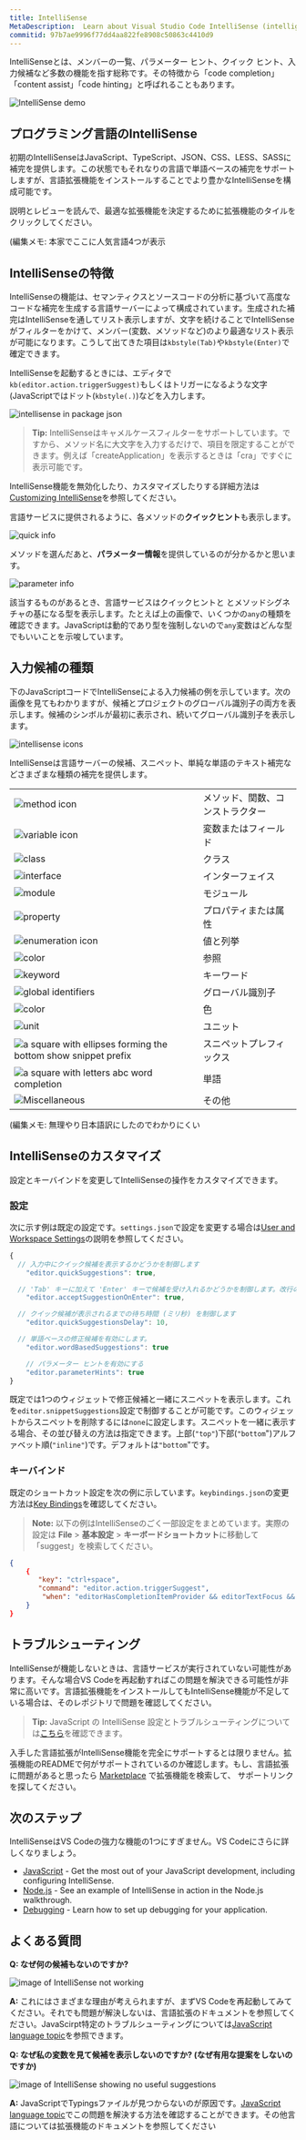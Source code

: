 ```yaml
---
title: IntelliSense
MetaDescription:  Learn about Visual Studio Code IntelliSense (intelligent code completion).
commitid: 97b7ae9996f77dd4aa822fe8908c50863c4410d9
---
```


IntelliSenseとは、メンバーの一覧、パラメーター ヒント、クイック ヒント、入力候補など多数の機能を指す総称です。その特徴から「code completion」「content assist」「code hinting」と呼ばれることもあります。

![IntelliSense demo](images/intellisense/intellisense.gif)

## プログラミング言語のIntelliSense

初期のIntelliSenseはJavaScript、TypeScript、JSON、CSS、LESS、SASSに補完を提供します。この状態でもそれなりの言語で単語ベースの補完をサポートしますが、言語拡張機能をインストールすることでより豊かなIntelliSenseを構成可能です。

説明とレビューを読んで、最適な拡張機能を決定するために拡張機能のタイルをクリックしてください。

(編集メモ: 本家でここに人気言語4つが表示

## IntelliSenseの特徴

IntelliSenseの機能は、セマンティクスとソースコードの分析に基づいて高度なコードな補完を生成する言語サーバーによって構成されています。生成された補完はIntelliSenseを通してリスト表示しますが、文字を続けることでIntelliSenseがフィルターをかけて、メンバー(変数、メソッドなど)のより最適なリスト表示が可能になります。こうして出てきた項目は`kbstyle(Tab)`や`kbstyle(Enter)`で確定できます。

IntelliSenseを起動するときには、エディタで`kb(editor.action.triggerSuggest)`もしくはトリガーになるような文字(JavaScriptではドット(`kbstyle(.)`)などを入力します。

![intellisense in package json](images/intellisense/intellisense_packagejson.gif)

> **Tip:** IntelliSenseはキャメルケースフィルターをサポートしています。ですから、メソッド名に大文字を入力するだけで、項目を限定することができます。例えば「createApplication」を表示するときは「cra」ですぐに表示可能です。

IntelliSense機能を無効化したり、カスタマイズしたりする詳細方法は[Customizing IntelliSense](/docs/userguide/intellisense.md#customizing-intellisense)を参照してください。

言語サービスに提供されるように、各メソッドの**クイックヒント**も表示します。

![quick info](images/intellisense/quick_outline.png)

メソッドを選んだあと、**パラメーター情報**を提供しているのが分かるかと思います。

![parameter info](images/intellisense/paramater_info.png)

該当するものがあるとき、言語サービスはクイックヒントと
とメソッドシグネチャの基になる型を表示します。たとえば上の画像で、いくつかの`any`の種類を確認できます。JavaScriptは動的であり型を強制しないので`any`変数はどんな型でもいいことを示唆しています。

## 入力候補の種類

下のJavaScriptコードでIntelliSenseによる入力候補の例を示しています。次の画像を見てもわかりますが、候補とプロジェクトのグローバル識別子の両方を表示します。候補のシンボルが最初に表示され、続いてグローバル識別子を表示します。

![intellisense icons](images/intellisense/intellisense_icons.png)

IntelliSenseは言語サーバーの候補、スニペット、単純な単語のテキスト補完などさまざまな種類の補完を提供します。

|       |         |
| ----- | ------- |
| ![method icon](images/intellisense/Method_16x.svg) | メソッド、関数、コンストラクター
| ![variable icon](images/intellisense/Field_16x.svg) | 変数またはフィールド |
| ![class](images/intellisense/Class_16x.svg) | クラス |
| ![interface](images/intellisense/Interface_16x.svg) | インターフェイス |
| ![module](images/intellisense/Namespace_16x.svg) | モジュール |
| ![property](images/intellisense/Property_16x.svg) | プロパティまたは属性 |
| ![enumeration icon](images/intellisense/EnumItem_16x.svg) | 値と列挙 |
| ![color](images/intellisense/Enumerator_16x.svg) | 参照 |
| ![keyword](images/intellisense/IntelliSenseKeyword_16x.svg) | キーワード |
| ![global identifiers](images/intellisense/Document_16x.svg) | グローバル識別子 |
| ![color](images/intellisense/ColorPalette_16x.svg) | 色 |
| ![unit](images/intellisense/Ruler_16x.svg) | ユニット |
| ![a square with ellipses forming the bottom show snippet prefix](images/intellisense/Snippet_16x.svg) | スニペットプレフィックス |
| ![a square with letters abc word completion](images/intellisense/String_16x.svg) | 単語 |
| ![Miscellaneous](images/intellisense/Misc_16x.svg) | その他 |

(編集メモ: 無理やり日本語訳にしたのでわかりにくい

## IntelliSenseのカスタマイズ

設定とキーバインドを変更してIntelliSenseの操作をカスタマイズできます。

### 設定

次に示す例は既定の設定です。`settings.json`で設定を変更する場合は[User and Workspace Settings](/docs/getstarted/settings.md)の説明を参照してください。

```javascript
{
  // 入力中にクイック候補を表示するかどうかを制御します
    "editor.quickSuggestions": true,

  // 'Tab' キーに加えて 'Enter' キーで候補を受け入れるかどうかを制御します。改行の挿入や候補の反映の間であいまいさを解消するのに役立ちます。
    "editor.acceptSuggestionOnEnter": true,

  // クイック候補が表示されるまでの待ち時間 (ミリ秒) を制御します
    "editor.quickSuggestionsDelay": 10,

  // 単語ベースの修正候補を有効にします。
    "editor.wordBasedSuggestions": true

    // パラメーター ヒントを有効にする
    "editor.parameterHints": true
}
```

既定では1つのウィジェットで修正候補と一緒にスニペットを表示します。これを`editor.snippetSuggestions`設定で制御することが可能です。このウィジェットからスニペットを削除するには`none`に設定します。スニペットを一緒に表示する場合、その並び替えの方法は指定できます。上部(`"top"`)下部(`"bottom`")アルファベット順(`"inline"`)です。デフォルトは`"bottom`"です。

### キーバインド

既定のショートカット設定を次の例に示しています。`keybindings.json`の変更方法は[Key Bindings](/docs/getstarted/keybindings.md)を確認してください。

> **Note:** 以下の例はIntelliSenseのごく一部設定をまとめています。実際の設定は **File** > **基本設定** > **キーボードショートカット**に移動して「suggest」を検索してください。

```json
{
    {
       "key": "ctrl+space",
       "command": "editor.action.triggerSuggest",
        "when": "editorHasCompletionItemProvider && editorTextFocus && !editorReadonly"
    }
}
```

## トラブルシューティング

IntelliSenseが機能しないときは、言語サービスが実行されていない可能性があります。そんな場合VS Codeを再起動すればこの問題を解決できる可能性が非常に高いです。言語拡張機能をインストールしてもIntelliSense機能が不足している場合は、そのレポジトリで問題を確認してください。

> **Tip:** JavaScript の IntelliSense 設定とトラブルシューティングについては[こちら](/docs/languages/javascript.md#intellisense)を確認できます。

入手した言語拡張がIntelliSense機能を完全にサポートするとは限りません。拡張機能のREADMEで何がサポートされているのか確認します。もし、言語拡張に問題があると思ったら [Marketplace](https://marketplace.visualstudio.com/vscode) で拡張機能を検索して、 サポートリンクを探してください。

## 次のステップ

IntelliSenseはVS Codeの強力な機能の1つにすぎません。VS Codeにさらに詳しくなりましょう。

* [JavaScript](/docs/languages/javascript.md) - Get the most out of your JavaScript development, including configuring IntelliSense.
* [Node.js](/docs/nodejs/nodejs-tutorial.md#intellisense-and-typings) - See an example of IntelliSense in action in the Node.js walkthrough.
* [Debugging](/docs/userguide/debugging.md) - Learn how to set up debugging for your application.

## よくある質問

**Q: なぜ何の候補もないのですか?**

![image of IntelliSense not working](images/intellisense/intellisense_error.png)

**A:** これにはさまざまな理由が考えられますが、まずVS Codeを再起動してみてください。それでも問題が解決しないは、言語拡張のドキュメントを参照してください。JavaScirpt特定のトラブルシューティングについては[JavaScript language topic](/docs/languages/javascript.md#intellisense)を参照できます。

**Q: なぜ私の変数を見て候補を表示しないのですか? (なぜ有用な提案をしないのですか)**

![image of IntelliSense showing no useful suggestions](images/intellisense/missing_typings.png)

**A:** JavaScriptでTypingsファイルが見つからないのが原因です。[JavaScript language topic](/docs/languages/javascript.md#intellisense)でこの問題を解決する方法を確認することができます。その他言語については拡張機能のドキュメントを参照してください
